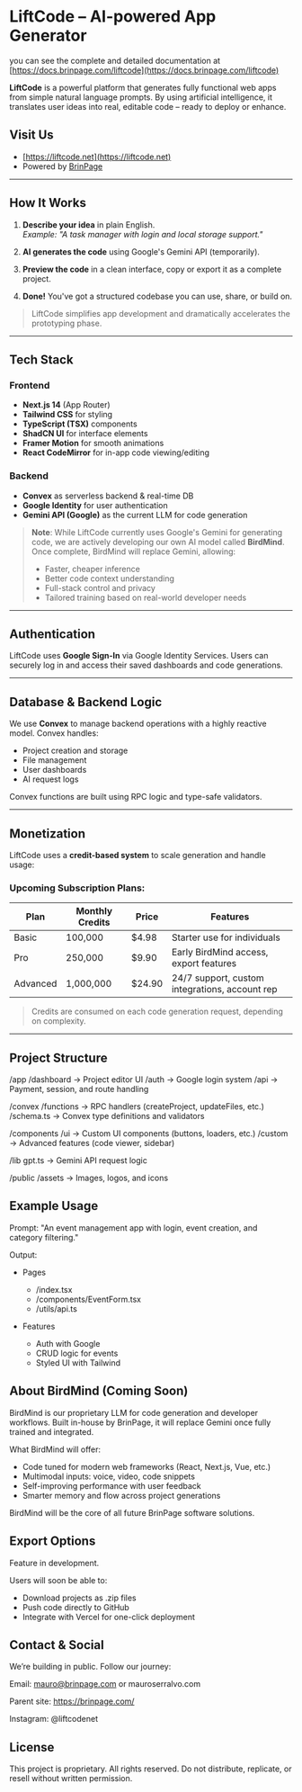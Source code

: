 
# LiftCode – AI-powered App Generator

you can see the complete and detailed documentation at [https://docs.brinpage.com/liftcode](https://docs.brinpage.com/liftcode)

**LiftCode** is a powerful platform that generates fully functional web apps from simple natural language prompts. By using artificial intelligence, it translates user ideas into real, editable code – ready to deploy or enhance.

## Visit Us
- [https://liftcode.net](https://liftcode.net)
- Powered by [BrinPage](https://brinpage.com)

---

## How It Works

1. **Describe your idea** in plain English.  
   _Example: "A task manager with login and local storage support."_

2. **AI generates the code** using Google's Gemini API (temporarily).

3. **Preview the code** in a clean interface, copy or export it as a complete project.

4. **Done!** You've got a structured codebase you can use, share, or build on.

> LiftCode simplifies app development and dramatically accelerates the prototyping phase.

---

## Tech Stack

### Frontend

- **Next.js 14** (App Router)
- **Tailwind CSS** for styling
- **TypeScript (TSX)** components
- **ShadCN UI** for interface elements
- **Framer Motion** for smooth animations
- **React CodeMirror** for in-app code viewing/editing

### Backend

- **Convex** as serverless backend & real-time DB
- **Google Identity** for user authentication
- **Gemini API (Google)** as the current LLM for code generation

> **Note**: While LiftCode currently uses Google's Gemini for generating code, we are actively developing our own AI model called **BirdMind**. Once complete, BirdMind will replace Gemini, allowing:
> - Faster, cheaper inference
> - Better code context understanding
> - Full-stack control and privacy
> - Tailored training based on real-world developer needs

---

## Authentication

LiftCode uses **Google Sign-In** via Google Identity Services. Users can securely log in and access their saved dashboards and code generations.

---

## Database & Backend Logic

We use **Convex** to manage backend operations with a highly reactive model. Convex handles:

- Project creation and storage
- File management
- User dashboards
- AI request logs

Convex functions are built using RPC logic and type-safe validators.

---

## Monetization

LiftCode uses a **credit-based system** to scale generation and handle usage:

### Upcoming Subscription Plans:

| Plan        | Monthly Credits | Price  | Features                                       |
|-------------|------------------|--------|------------------------------------------------|
| Basic       | 100,000          | $4.98  | Starter use for individuals                    |
| Pro         | 250,000          | $9.90  | Early BirdMind access, export features         |
| Advanced    | 1,000,000        | $24.90 | 24/7 support, custom integrations, account rep |

> Credits are consumed on each code generation request, depending on complexity.

---

## Project Structure
/app
/dashboard → Project editor UI
/auth → Google login system
/api → Payment, session, and route handling

/convex
/functions → RPC handlers (createProject, updateFiles, etc.)
/schema.ts → Convex type definitions and validators

/components
/ui → Custom UI components (buttons, loaders, etc.)
/custom → Advanced features (code viewer, sidebar)

/lib
gpt.ts → Gemini API request logic

/public
/assets → Images, logos, and icons


## Example Usage

Prompt:
"An event management app with login, event creation, and category filtering."

Output:
- Pages
  - /index.tsx
  - /components/EventForm.tsx
  - /utils/api.ts

- Features
  - Auth with Google
  - CRUD logic for events
  - Styled UI with Tailwind
    
##  About BirdMind (Coming Soon)
BirdMind is our proprietary LLM for code generation and developer workflows. Built in-house by BrinPage, it will replace Gemini once fully trained and integrated.

What BirdMind will offer:

- Code tuned for modern web frameworks (React, Next.js, Vue, etc.)
- Multimodal inputs: voice, video, code snippets
- Self-improving performance with user feedback
- Smarter memory and flow across project generations

BirdMind will be the core of all future BrinPage software solutions.

## Export Options
Feature in development.

Users will soon be able to:

- Download projects as .zip files
- Push code directly to GitHub
- Integrate with Vercel for one-click deployment

## Contact & Social
We’re building in public. Follow our journey:

Email: mauro@brinpage.com or mauroserralvo.com

Parent site: https://brinpage.com/

Instagram: @liftcodenet

## License
This project is proprietary. All rights reserved. Do not distribute, replicate, or resell without written permission.
